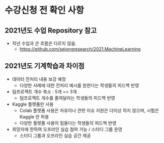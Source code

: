 
# 수강신청 전 확인 사항

## 2021년도 수업 Repository 참고 
- 작년 수업과 큰 흐름은 다르지 않음. 
  - https://github.com/sejongresearch/2021.MachineLearning

## 2021년도 기계학습과 차이점
- 데이터 전처리 내용 보강 예정
  - 다양한 사례에 대한 전처리 예시를 원한다는 학생들의 피드백 반영 
- 텀프로젝트 개수 축소 : 5개 => 3개  
  - 텀프로젝트 개수를 줄여달라는 학생들의 피드백 반영 
- Kaggle 플랫폼만 사용 
  - Colab 플랫폼 사용은 자유이나 관련 이슈 지원은 더이상 하지 않으며, 시험은 Kaggle 만 허용
  - 다양한 플랫폼 사용이 힘들다는 학생들의 피드백 반영
- 희망자에 한하여 오프라인 실습 참여 가능 / 스터디 그룹 운영 
  - 스터디 그룹과 오프라인 실습 공간 제공 





